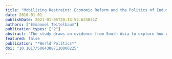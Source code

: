 ```yaml
---
title: "Mobilizing Restraint: Economic Reform and the Politics of Industrial Protest in South Asia"
date: 2010-01-01
publishDate: 2021-01-05T20:13:52.623034Z
authors: ["Emmanuel Teitelbaum"]
publication_types: ["2"]
abstract: "The study draws on evidence from South Asia to explore how union partisan ties condition industrial protest in the context of rapid economic change. It argues that unions controlled by major political parties respond to the economic challenges of the postreform period by facilitating institutionalized grievance resolution and encouraging restraint in the collective bargaining arena. By contrast, politically independent unions and those controlled by small parties are more likely to ratchet up militancy and engage in extreme or violent forms of protest. The difference between the protest behavior of major party unions and other types of unions is explained by the fact that major political parties are encompassing organizations that internalize the externalities associated with the protest of their affiliated unions. Using original survey data from four regions in South Asia, the study shows that party encompassment is a better predictor of worker protest than other features of the affiliated party or the union, including whether the party is in or out of power, the ideological orientation of the party, or the degree of union encompassment. The analysis has implications for the policy debate over whether successful economic reform is contingent upon the political exclusion or repression of organized labor."
featured: false
publication: "*World Politics*"
doi: "10.1017/S0043887110000225"
---
```


